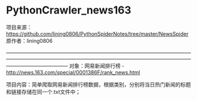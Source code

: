 # PythonCrawler_news163

项目来源：https://github.com/lining0806/PythonSpiderNotes/tree/master/NewsSpider
原作者：lining0806


————————————————————————————————————————————————————————————————————————————————————
对象：网易新闻排行榜 - http://news.163.com/special/0001386F/rank_news.html

项目内容：简单爬取网易新闻排行榜数据，根据类别，分别将当日热门新闻的标题和链接存储在同一个.txt文件中；
